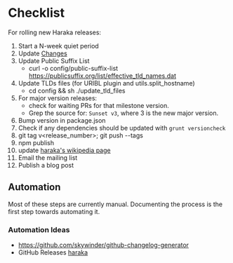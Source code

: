 # Checklist

For rolling new Haraka releases:

1. Start a N-week quiet period
1. Update [Changes](Changes)
1. Update Public Suffix List
    * curl -o config/public-suffix-list https://publicsuffix.org/list/effective_tld_names.dat
1. Update TLDs files (for URIBL plugin and utils.split_hostname)
    * cd config && sh ./update_tld_files
1. For major version releases:
    * check for waiting PRs for that milestone version.
    * Grep the source for: `Sunset v3`, where 3 is the new major version.
1. Bump version in package.json
1. Check if any dependencies should be updated with `grunt versioncheck`
1. git tag v<release_number>; git push --tags
1. npm publish
1. update [haraka's wikipedia page](https://en.wikipedia.org/wiki/Haraka_(software))
1. Email the mailing list
1. Publish a blog post

## Automation

Most of these steps are currently manual. Documenting the process is the first step towards automating it.

### Automation Ideas
* https://github.com/skywinder/github-changelog-generator
* GitHub Releases [haraka](https://github.com/haraka/Haraka/releases)